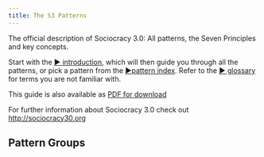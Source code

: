 ```yaml
---
title: The S3 Patterns
---
```


The official description of Sociocracy 3.0: All patterns, the Seven Principles and key concepts.

Start with the [&#9654; introduction](introduction.html), which will then guide you through all the patterns, or pick a pattern from the [&#9654;pattern index](pattern-index.html). Refer to the [&#9654; glossary](glossary.html) for terms you are not familiar with.

This guide is also available as [PDF for download](http://sociocracy30.org/_res/s3-practical-guide.pdf)

For further information about Sociocracy 3.0 check out <http://sociocracy30.org>

## Pattern Groups

<!-- GROUP-INDEX -->


